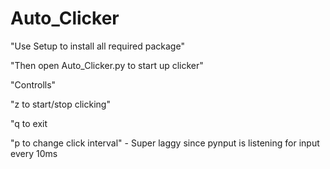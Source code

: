 # Auto_Clicker

"Use Setup to install all required package"

"Then open Auto_Clicker.py to start up clicker"


"Controlls"

"z to start/stop clicking"

"q to exit

"p to change click interval" - Super laggy since pynput is listening for input every 10ms
